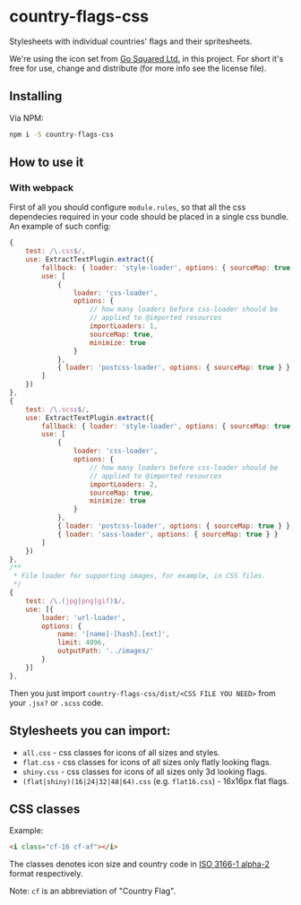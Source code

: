 # country-flags-css

Stylesheets with individual countries' flags and their spritesheets.

We're using the icon set from [Go Squared Ltd.](http://www.gosquared.com/) in
this project. For short it's free for use, change and distribute (for more info
see the license file).

## Installing

Via NPM:
```bash
npm i -S country-flags-css
```

## How to use it

### With webpack

First of all you should configure `module.rules`, so that all the
css dependecies required in your code should be placed in a single css bundle.
An example of such config:
```js
{
	test: /\.css$/,
	use: ExtractTextPlugin.extract({
		fallback: { loader: 'style-loader', options: { sourceMap: true } },
		use: [
			{ 
				loader: 'css-loader',
				options: {
					// how many loaders before css-loader should be
					// applied to @imported resources
					importLoaders: 1,
					sourceMap: true,
					minimize: true
				}
			},
			{ loader: 'postcss-loader', options: { sourceMap: true } }
		]
	})
},
{
	test: /\.scss$/,
	use: ExtractTextPlugin.extract({
		fallback: { loader: 'style-loader', options: { sourceMap: true } },
		use: [
			{ 
				loader: 'css-loader',
				options: {
					// how many loaders before css-loader should be
					// applied to @imported resources
					importLoaders: 2,
					sourceMap: true,
					minimize: true
				}
			},
			{ loader: 'postcss-loader', options: { sourceMap: true } },
			{ loader: 'sass-loader', options: { sourceMap: true } }
		]
	})
},
/**
 * File loader for supporting images, for example, in CSS files.
 */
{
	test: /\.(jpg|png|gif)$/,
	use: [{
		loader: 'url-loader',
		options: {
			name: '[name]-[hash].[ext]',
			limit: 4096,
			outputPath: '../images/'
		}
	}]
},
```
Then you just import `country-flags-css/dist/<CSS FILE YOU NEED>` from your
`.jsx?` or `.scss` code.

## Stylesheets you can import:

- `all.css` - css classes for icons of all sizes and styles.
- `flat.css` - css classes for icons of all sizes only flatly looking flags.
- `shiny.css` - css classes for icons of all sizes only 3d looking flags.
- `(flat|shiny)(16|24|32|48|64).css` (e.g. `flat16.css`) - 16x16px flat flags.

## CSS classes

Example:
```html
<i class="cf-16 cf-af"></i>
```
The classes denotes icon size and country code in
[ISO 3166-1 alpha-2](https://en.wikipedia.org/wiki/ISO_3166-1_alpha-2)
format respectively.

Note: `cf` is an abbreviation of "Country Flag".
